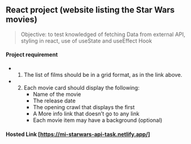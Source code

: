 ## React project (website listing the Star Wars movies)

> Objective: to test knowledged of fetching Data from external API, styling in react, use of useState and useEffect Hook

#### Project requirement

- 1. The list of films should be in a grid format, as in the link above.
- 2. Each movie card should display the following:
     - Name of the movie
     - The release date
     - The opening crawl that displays the first
     - A More info link that doesn’t go to any link
     - Each movie item may have a background (optional)

#### Hosted Link [https://mi-starwars-api-task.netlify.app/]
